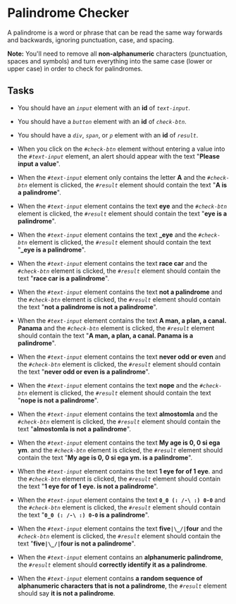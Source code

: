 # Palindrome Checker

A palindrome is a word or phrase that can be read the same way forwards and backwards, ignoring punctuation, case, and spacing.

__Note:__ You'll need to remove all __non-alphanumeric__ characters (punctuation, spaces and symbols) and turn everything into the same case (lower or upper case) in order to check for palindromes.


## Tasks

- You should have an *`input`* element with an __id__ of *`text-input`*.

- You should have a *`button`* element with an __id__ of *`check-btn`*.

- You should have a *`div`*, *`span`*, or *`p`* element with an __id__ of *`result`*.

- When you click on the *`#check-btn`* element without entering a value into the *`#text-input`* element, an alert should appear with the text "**Please input a value**".

- When the *`#text-input`* element only contains the letter **A** and the *`#check-btn`* element is clicked, the *`#result`* element should contain the text "**A is a palindrome**".


- When the *`#text-input`* element contains the text **eye** and the *`#check-btn`* element is clicked, the *`#result`* element should contain the text "**eye is a palindrome**".

- When the *`#text-input`* element contains the text **_eye** and the *`#check-btn`* element is clicked, the *`#result`* element should contain the text "**_eye is a palindrome**".

- When the *`#text-input`* element contains the text **race car** and the *`#check-btn`* element is clicked, the *`#result`* element should contain the text "**race car is a palindrome**".

- When the *`#text-input`* element contains the text **not a palindrome** and the *`#check-btn`* element is clicked, the *`#result`* element should contain the text "**not a palindrome is not a palindrome**".

- When the *`#text-input`* element contains the text **A man, a plan, a canal. Panama** and the *`#check-btn`* element is clicked, the *`#result`* element should contain the text "**A man, a plan, a canal. Panama is a palindrome**".

- When the *`#text-input`* element contains the text **never odd or even** and the *`#check-btn`* element is clicked, the *`#result`* element should contain the text "**never odd or even is a palindrome**".

- When the *`#text-input`* element contains the text **nope** and the *`#check-btn`* element is clicked, the *`#result`* element should contain the text "**nope is not a palindrome**".

- When the *`#text-input`* element contains the text **almostomla** and the *`#check-btn`* element is clicked, the *`#result`* element should contain the text "**almostomla is not a palindrome**".

- When the *`#text-input`* element contains the text **My age is 0, 0 si ega ym**. and the *`#check-btn`* element is clicked, the *`#result`* element should contain the text "**My age is 0, 0 si ega ym. is a palindrome**".

- When the *`#text-input`* element contains the text **1 eye for of 1 eye**. and the *`#check-btn`* element is clicked, the *`#result`* element should contain the text "**1 eye for of 1 eye. is not a palindrome**".

- When the *`#text-input`* element contains the text **`0_0 (: /-\ :) 0-0`** and the *`#check-btn`* element is clicked, the *`#result`* element should contain the text "**`0_0 (: /-\ :) 0-0` is a palindrome**".

- When the *`#text-input`* element contains the text **five`|\_/|`four** and the *`#check-btn`* element is clicked, the *`#result`* element should contain the text "**five`|\_/|`four is not a palindrome**".

- When the *`#text-input`* element contains an **alphanumeric palindrome**, the *`#result`* element should **correctly identify it as a palindrome**.

- When the *`#text-input`* element contains **a random sequence of alphanumeric characters that is not a palindrome**, the *`#result`* element should say **it is not a palindrome**.